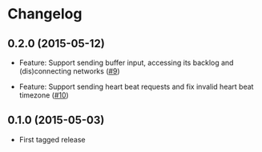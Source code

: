 # Changelog

## 0.2.0 (2015-05-12)

*   Feature: Support sending buffer input, accessing its backlog and (dis)connecting networks
    ([#9](https://github.com/clue/php-quassel-react/pull/9))

*   Feature: Support sending heart beat requests and fix invalid heart beat timezone
    ([#10](https://github.com/clue/php-quassel-react/pull/10))

## 0.1.0 (2015-05-03)

*   First tagged release
